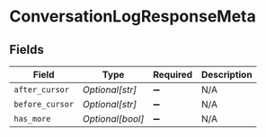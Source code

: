 # ConversationLogResponseMeta


## Fields

| Field              | Type               | Required           | Description        |
| ------------------ | ------------------ | ------------------ | ------------------ |
| `after_cursor`     | *Optional[str]*    | :heavy_minus_sign: | N/A                |
| `before_cursor`    | *Optional[str]*    | :heavy_minus_sign: | N/A                |
| `has_more`         | *Optional[bool]*   | :heavy_minus_sign: | N/A                |